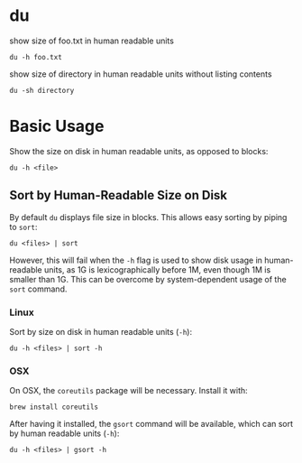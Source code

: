 # du

show size of foo.txt in human readable units

    du -h foo.txt


show size of directory in human readable units without listing contents

    du -sh directory



# Basic Usage

Show the size on disk in human readable units, as opposed to blocks:

    du -h <file>



## Sort by Human-Readable Size on Disk

By default `du` displays file size in blocks. This allows easy sorting by
piping to `sort`:

    du <files> | sort


However, this will fail when the `-h` flag is used to show disk usage in
human-readable units, as 1G is lexicographically before 1M, even though 1M is
smaller than 1G. This can be overcome by system-dependent usage of the `sort`
command.



### Linux

Sort by size on disk in human readable units (`-h`):

    du -h <files> | sort -h



### OSX

On OSX, the `coreutils` package will be necessary. Install it with:

    brew install coreutils


After having it installed, the `gsort` command will be available, which can
sort by human readable units (`-h`): 

    du -h <files> | gsort -h


